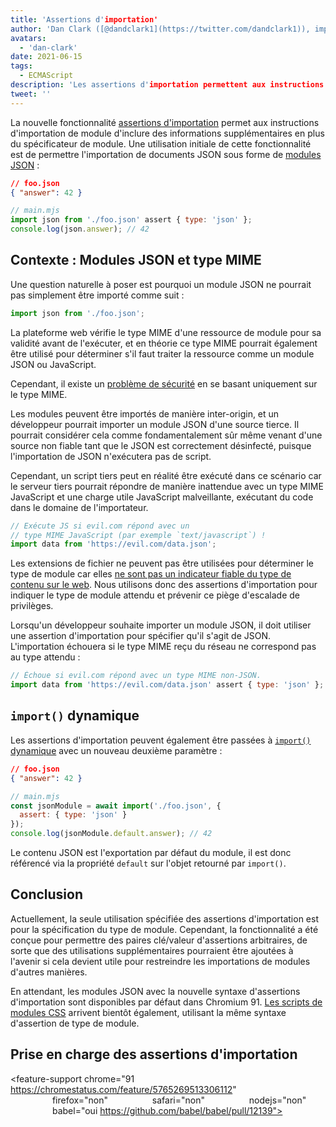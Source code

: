 ```yaml
---
title: 'Assertions d'importation'
author: 'Dan Clark ([@dandclark1](https://twitter.com/dandclark1)), importateur assertif d'assertions d'importation'
avatars:
  - 'dan-clark'
date: 2021-06-15
tags:
  - ECMAScript
description: 'Les assertions d'importation permettent aux instructions d'importation de module d'inclure des informations supplémentaires en plus du spécificateur de module'
tweet: ''
---
```


La nouvelle fonctionnalité [assertions d'importation](https://github.com/tc39/proposal-import-assertions) permet aux instructions d'importation de module d'inclure des informations supplémentaires en plus du spécificateur de module. Une utilisation initiale de cette fonctionnalité est de permettre l'importation de documents JSON sous forme de [modules JSON](https://github.com/tc39/proposal-json-modules) :

<!--truncate-->
```json
// foo.json
{ "answer": 42 }
```

```javascript
// main.mjs
import json from './foo.json' assert { type: 'json' };
console.log(json.answer); // 42
```

## Contexte : Modules JSON et type MIME

Une question naturelle à poser est pourquoi un module JSON ne pourrait pas simplement être importé comme suit :

```javascript
import json from './foo.json';
```

La plateforme web vérifie le type MIME d'une ressource de module pour sa validité avant de l'exécuter, et en théorie ce type MIME pourrait également être utilisé pour déterminer s'il faut traiter la ressource comme un module JSON ou JavaScript.

Cependant, il existe un [problème de sécurité](https://github.com/w3c/webcomponents/issues/839) en se basant uniquement sur le type MIME.

Les modules peuvent être importés de manière inter-origin, et un développeur pourrait importer un module JSON d'une source tierce. Il pourrait considérer cela comme fondamentalement sûr même venant d'une source non fiable tant que le JSON est correctement désinfecté, puisque l'importation de JSON n'exécutera pas de script.

Cependant, un script tiers peut en réalité être exécuté dans ce scénario car le serveur tiers pourrait répondre de manière inattendue avec un type MIME JavaScript et une charge utile JavaScript malveillante, exécutant du code dans le domaine de l'importateur.

```javascript
// Exécute JS si evil.com répond avec un
// type MIME JavaScript (par exemple `text/javascript`) !
import data from 'https://evil.com/data.json';
```

Les extensions de fichier ne peuvent pas être utilisées pour déterminer le type de module car elles [ne sont pas un indicateur fiable du type de contenu sur le web](https://github.com/tc39/proposal-import-assertions/blob/master/content-type-vs-file-extension.md). Nous utilisons donc des assertions d'importation pour indiquer le type de module attendu et prévenir ce piège d'escalade de privilèges.

Lorsqu'un développeur souhaite importer un module JSON, il doit utiliser une assertion d'importation pour spécifier qu'il s'agit de JSON. L'importation échouera si le type MIME reçu du réseau ne correspond pas au type attendu :

```javascript
// Échoue si evil.com répond avec un type MIME non-JSON.
import data from 'https://evil.com/data.json' assert { type: 'json' };
```

## `import()` dynamique

Les assertions d'importation peuvent également être passées à [`import()` dynamique](https://v8.dev/features/dynamic-import#dynamic) avec un nouveau deuxième paramètre :

```json
// foo.json
{ "answer": 42 }
```

```javascript
// main.mjs
const jsonModule = await import('./foo.json', {
  assert: { type: 'json' }
});
console.log(jsonModule.default.answer); // 42
```

Le contenu JSON est l'exportation par défaut du module, il est donc référencé via la propriété `default` sur l'objet retourné par `import()`.

## Conclusion

Actuellement, la seule utilisation spécifiée des assertions d'importation est pour la spécification du type de module. Cependant, la fonctionnalité a été conçue pour permettre des paires clé/valeur d'assertions arbitraires, de sorte que des utilisations supplémentaires pourraient être ajoutées à l'avenir si cela devient utile pour restreindre les importations de modules d'autres manières.

En attendant, les modules JSON avec la nouvelle syntaxe d'assertions d'importation sont disponibles par défaut dans Chromium 91. [Les scripts de modules CSS](https://chromestatus.com/feature/5948572598009856) arrivent bientôt également, utilisant la même syntaxe d'assertion de type de module.

## Prise en charge des assertions d'importation

<feature-support chrome="91 https://chromestatus.com/feature/5765269513306112"
                 firefox="non"
                 safari="non"
                 nodejs="non"
                 babel="oui https://github.com/babel/babel/pull/12139"></feature-support>
